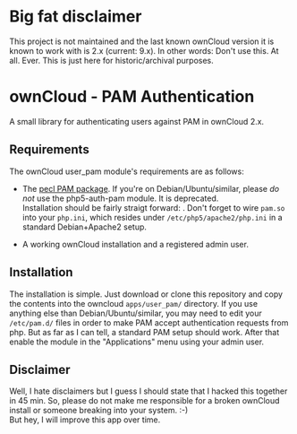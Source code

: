 Big fat disclaimer
=============================
This project is not maintained and the last known ownCloud version it is known to work with is 2.x (current: 9.x). 
In other words: Don't use this. At all. Ever. This is just here for historic/archival purposes.

ownCloud - PAM Authentication
=============================

A small library for authenticating users against PAM in ownCloud 2.x. 

Requirements
------------

The ownCloud user\_pam module's requirements are as follows:

* 	The [pecl PAM package](http://pecl.php.net/PAM). 
		If you're on Debian/Ubuntu/similar, please *do not* use the php5-auth-pam module. It is deprecated.   
		Installation should be fairly straigt forward: <pecl install pam>. Don't forget to wire `pam.so` into your
		`php.ini`, which resides under `/etc/php5/apache2/php.ini` in a standard Debian+Apache2 setup.

*	A working ownCloud installation and a registered admin user.

Installation
------------

The installation is simple. Just download or clone this repository and copy the contents 
into the owncloud `apps/user_pam/` directory. If you use anything else than 
Debian/Ubuntu/similar, you may need to edit your `/etc/pam.d/` files in order to make PAM accept 
authentication requests from php. But as far as I can tell, a standard PAM setup should work.
After that enable the module in the "Applications" menu using your admin user.

Disclaimer
----------
Well, I hate disclaimers but I guess I should state that I hacked this together in 45 min. So, please 
do not make me responsible for a broken ownCloud install or someone breaking into your system. :-)   
But hey, I will improve this app over time.
